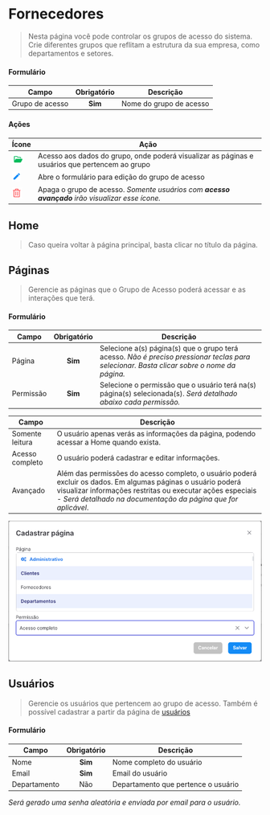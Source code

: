# Fornecedores

> Nesta página você pode controlar os grupos de acesso do sistema. Crie diferentes grupos que reflitam a estrutura da sua empresa, como departamentos e setores.

#### Formulário

| Campo                 | Obrigatório   | Descrição |
| --------------------- |:-------------:|---------- |
| Grupo de acesso       | **Sim**       | Nome do grupo de acesso |

#### Ações

| Ícone                 | Ação |
| --------------------- |-------------|
| ![logo](../../assets/icons/FolderOpen.png)      | Acesso aos dados do grupo, onde poderá visualizar as páginas e usuários que pertencem ao grupo |
| ![logo](../../assets/icons/Pencil.png)      | Abre o formulário para edição do grupo de acesso |
| ![logo](../../assets/icons/Trash.png)      | Apaga o grupo de acesso. _Somente usuários com **acesso avançado** irão visualizar esse ícone._ |


## Home

> Caso queira voltar à página principal, basta clicar no título da página.

## Páginas

> Gerencie as páginas que o Grupo de Acesso poderá acessar e as interações que terá.

#### Formulário
| Campo                 | Obrigatório   | Descrição |
| --------------------- |:-------------:|---------- |
| Página       | **Sim**       | Selecione a(s) página(s) que o grupo terá acesso. _Não é preciso pressionar teclas para selecionar. Basta clicar sobre o nome da página._ |
| Permissão       | **Sim**       | Selecione o permissão que o usuário terá na(s) página(s) selecionada(s). _Será detalhado abaixo cada permissão._ |

| Campo                 | Descrição |
| --------------------- |-------------|
| Somente leitura       | O usuário apenas verás as informações da página, podendo acessar a Home quando exista. |
| Acesso completo       | O usuário poderá cadastrar e editar informações. |
| Avançado              | Além das permissões do acesso completo, o usuário poderá excluir os dados. Em algumas páginas o usuário poderá visualizar informações restritas ou executar ações especiais - _Será detalhado na documentação da página que for aplicável_. |

![Formulário](../../assets/screenshots/administrative.access_groups.controllers_form.png)

## Usuários

> Gerencie os usuários que pertencem ao grupo de acesso. Também é possível cadastrar a partir da página de [usuários](administrative/users.md)

#### Formulário

| Campo                 | Obrigatório   | Descrição |
| --------------------- |:-------------:|---------- |
| Nome       | **Sim**       | Nome completo do usuário |
| Email       | **Sim**       | Email do usuário |
| Departamento       | Não       | Departamento que pertence o usuário |

_Será gerado uma senha aleatória e enviada por email para o usuário._